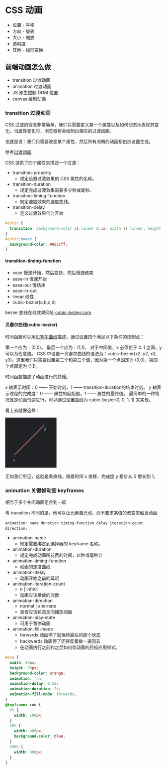# CSS 动画

- 位置 - 平移
- 方向 - 旋转
- 大小 - 缩放
- 透明度
- 其他 - 线形变换

## 前端动画怎么做

- transition 过渡动画
- animation 过渡动画
- JS 原生控制 DOM 位置
- canvas 绘制动画

### transition 过渡动画

CSS 过渡的理念非常简单，我们只需要定义某一个属性以及如何动态地表现其变化。当属性变化时，浏览器将会绘制出相应的过渡动画。

也就是说：我们只需要改变某个属性，然后所有流畅的动画都由浏览器生成。

参考[过渡动画](./transition.html)

CSS 提供了四个属性来描述一个过渡：

- transition-property
  - 规定设置过渡效果的 CSS 属性的名称。
- transition-duration
  - 规定完成过渡效果需要多少秒或毫秒。
- transition-timing-function
  - 规定速度效果的速度曲线。
- transition-delay
  - 定义过渡效果何时开始

```css
#color {
  transition: background-color 3s linear 0.1s, width 1s linear, height 1s linear;
}
#color:hover {
  background-color: #00ccff;
}
```

#### transition-timing-function

- ease 慢速开始，然后变快，然后慢速结束
- ease-in 慢速开始
- ease-out 慢结束
- ease-in-out
- linear 线性
- cubic-bezier(a,b,c,d)

bezier 曲线在线效果网址 <a href="http://cubic-bezier.com" target="_blank">cubic-bezier.com</a>

#### 贝塞尔曲线(cubic-bezier)

时间函数可以用[贝塞尔曲线](./cubic-bezier.md)描述，通过设置四个满足以下条件的控制点：

第一个应为：(0,0)。
最后一个应为：(1,1)。
对于中间值，x 必须位于 0..1 之间，y 可以为任意值。
CSS 中设置一贝塞尔曲线的语法为：cubic-bezier(x2, y2, x3, y3)。这里我们只需要设置第二个和第三个值，因为第一个点固定为 (0,0)，第四个点固定为 (1,1)。

时间函数描述了动画进行的快慢。

x 轴表示时间：0 —— 开始时刻，1 —— transition-duration的结束时刻。
y 轴表示过程的完成度：0 —— 属性的起始值，1 —— 属性的最终值。
最简单的一种情况就是动画匀速进行，可以通过设置曲线为 cubic-bezier(0, 0, 1, 1) 来实现。

看上去就像这样：

![cubic-bezier](./cubic-bezier1.png)

正如我们所见，这就是条直线。随着时间 x 推移，完成度 y 稳步从 0 增长到 1。

### animation 关键帧动画 keyframes

相当于多个补间动画组合到一起

与 transition 不同的是，他可以让元素自己动，而不要求某值的改变来触发动画

`animation: name duration timing-function delay iteration-count direction;`

- animation-name
  - 规定需要绑定到选择器的 keyframe 名称。
- animation-duration
  - 规定完成动画所花费的时间，以秒或毫秒计
- animation-timing-function
  - 动画的速度曲线
- animation-delay
  - 动画开始之前的延迟
- animation-iteration-count
  - n | infinit
  - 动画应该播放的次数
- animation-direction
  - normal | alternate
  - 是否应该轮流反向播放动画
- animation-play-state
  - 可用于暂停动画
- animation-fill-mode
  - forwards 动画停了就保持最后的那个状态
  - backwards 动画停了还得反着做一遍回去
  - 在动画执行之前和之后如何给动画的目标应用样式。

```css
#one {
  width: 50px;
  height: 50px;
  background-color: orange;
  animation: run;
  animation-delay: 0.5s;
  animation-duration: 2s;
  animation-fill-mode: forwards;
}
@keyframes run {
  0% {
    width: 100px;
  }
  50% {
    width: 400px;
    background-color: blue;
  }
  100% {
    width: 800px;
  }
}
```
